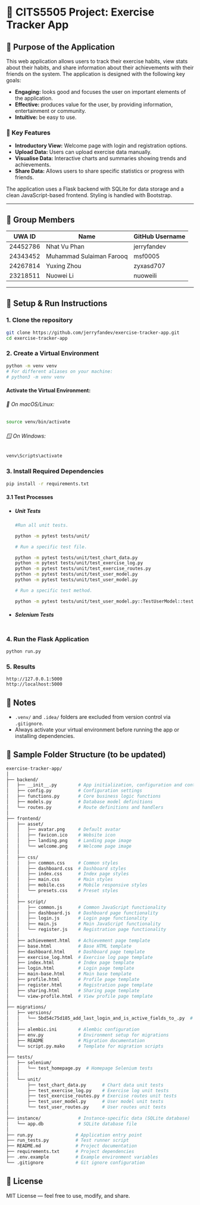 # 🏃 CITS5505 Project: Exercise Tracker App

## 📌 Purpose of the Application

This web application allows users to track their exercise habits, view stats about their habits, and share information about their achievements with their friends on the system. The application is designed with the following key goals:

- **Engaging:** looks good and focuses the user on important elements of the application.
- **Effective:** produces value for the user, by providing information, entertainment or community.
- **Intuitive:** be easy to use.

### 🔧 Key Features

- **Introductory View:** Welcome page with login and registration options.
- **Upload Data:** Users can upload exercise data manually.
- **Visualise Data:** Interactive charts and summaries showing trends and achievements.
- **Share Data:** Allows users to share specific statistics or progress with friends.

The application uses a Flask backend with SQLite for data storage and a clean JavaScript-based frontend. Styling is handled with Bootstrap.

---

## 👥 Group Members

| UWA ID   | Name                     | GitHub Username |
| -------- | ------------------------ | --------------- |
| 24452786 | Nhat Vu Phan             | jerryfandev     |
| 24343452 | Muhammad Sulaiman Farooq | msf0005         |
| 24267814 | Yuxing Zhou              | zyxasd707       |
| 23218511 | Nuowei Li                | nuoweili        |

---
## 🚀 Setup & Run Instructions
### 1. Clone the repository
```bash
git clone https://github.com/jerryfandev/exercise-tracker-app.git
cd exercise-tracker-app
```
### 2. Create a Virtual Environment
```bash
python -m venv venv
# For different aliases on your machine:
# python3 -m venv venv
```
#### Activate the Virtual Environment:
###### 🍏 On macOS/Linux:
```bash
source venv/bin/activate
```
###### 🪟 On Windows:
```bash
venv\Scripts\activate
```
### 3. Install Required Dependencies
```bash
pip install -r requirements.txt
```
#### 3.1 Test Processes

- ##### Unit Tests

  ```bash
  #Run all unit tests.
  
  python -m pytest tests/unit/
  
  # Run a specific test file.
  
  python -m pytest tests/unit/test_chart_data.py
  python -m pytest tests/unit/test_exercise_log.py
  python -m pytest tests/unit/test_exercise_routes.py
  python -m pytest tests/unit/test_user_model.py
  python -m pytest tests/unit/test_user_model.py
  
  # Run a specific test method.
  
  python -m pytest tests/unit/test_user_model.py::TestUserModel::test_password_hashing
  ```

- ##### Selenium Tests

  ```bash
  
  ```

  

### 4. Run the Flask Application

```bash
python run.py
```
### 5. Results

```
http://127.0.0.1:5000
http://localhost:5000
```

## 📌 Notes
- `.venv/` and `.idea/` folders are excluded from version control via `.gitignore`.
- Always activate your virtual environment before running the app or installing dependencies.

## 📁 Sample Folder Structure (to be updated)
```bash
exercise-tracker-app/
│
├── backend/
│   ├── __init__.py        # App initialization, configuration and context handling
│   ├── config.py          # Configuration settings
│   ├── functions.py       # Core business logic functions
│   ├── models.py          # Database model definitions
│   └── routes.py          # Route definitions and handlers
│
├── frontend/
│   ├── asset/
│   │   ├── avatar.png     # Default avatar
│   │   ├── favicon.ico    # Website icon
│   │   ├── landing.png    # Landing page image
│   │   └── welcome.png    # Welcome page image
│   │
│   ├── css/
│   │   ├── common.css     # Common styles
│   │   ├── dashboard.css  # Dashboard styles
│   │   ├── index.css      # Index page styles
│   │   ├── main.css       # Main styles
│   │   ├── mobile.css     # Mobile responsive styles
│   │   └── presets.css    # Preset styles
│   │
│   ├── script/
│   │   ├── common.js      # Common JavaScript functionality
│   │   ├── dashboard.js   # Dashboard page functionality
│   │   ├── login.js       # Login page functionality
│   │   ├── main.js        # Main JavaScript functionality
│   │   └── register.js    # Registration page functionality
│   │
│   ├── achievement.html   # Achievement page template
│   ├── base.html          # Base HTML template
│   ├── dashboard.html     # Dashboard page template
│   ├── exercise_log.html  # Exercise log page template
│   ├── index.html         # Index page template
│   ├── login.html         # Login page template
│   ├── main-base.html     # Main base template
│   ├── profile.html       # Profile page template
│   ├── register.html      # Registration page template
│   ├── sharing.html       # Sharing page template
│   └── view-profile.html  # View profile page template
│
├── migrations/
│   ├── versions/
│   │   └── 5bd54c75d185_add_last_login_and_is_active_fields_to_.py  # Migration script
│   │
│   ├── alembic.ini        # Alembic configuration
│   ├── env.py             # Environment setup for migrations
│   ├── README             # Migration documentation
│   └── script.py.mako     # Template for migration scripts
│
├── tests/
│   ├── selenium/
│   │   └── test_homepage.py  # Homepage Selenium tests
│   │
│   └── unit/
│       ├── test_chart_data.py      # Chart data unit tests
│       ├── test_exercise_log.py    # Exercise log unit tests
│       ├── test_exercise_routes.py # Exercise routes unit tests
│       ├── test_user_model.py      # User model unit tests
│       └── test_user_routes.py     # User routes unit tests
│
├── instance/              # Instance-specific data (SQLite database)
│   └── app.db             # SQLite database file
│
├── run.py                # Application entry point
├── run_tests.py          # Test runner script
├── README.md             # Project documentation
├── requirements.txt      # Project dependencies
├── .env.example          # Example environment variables
└── .gitignore            # Git ignore configuration
```

## 📃 License
MIT License — feel free to use, modify, and share.
